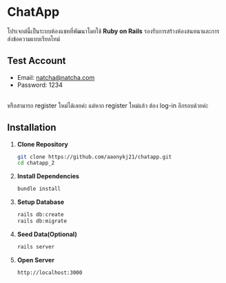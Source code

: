 # ChatApp

โปรเจกต์นี้เป็นระบบห้องแชทที่พัฒนาโดยใช้ **Ruby on Rails** รองรับการสร้างห้องสนทนาและการส่งข้อความแบบเรียลไทม์

## Test Account
* Email: natcha@natcha.com
* Password: 1234
<br>
หรือสามารถ register ใหม่ได้เลยค่ะ แต่หาก register ใหม่แล้ว ต้อง log-in อีกรอบด้วยค่ะ
<br>

## Installation
1. **Clone Repository**
   ```sh
   git clone https://github.com/aaonykj21/chatapp.git
   cd chatapp_2
   ```

2. **Install Dependencies**
   ```sh
   bundle install
   ```

3. **Setup Database**
   ```sh
   rails db:create
   rails db:migrate
   ```

4. **Seed Data(Optional)**
   ```sh
   rails server
   ```
5. **Open Server**
   ```sh
   http://localhost:3000
   ```
   

